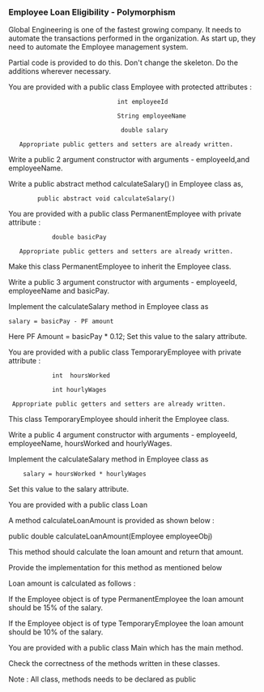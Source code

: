 ### Employee Loan Eligibility - Polymorphism
Global Engineering is one of the fastest growing company. It needs to automate the transactions performed in the organization.  As start up, they need to automate the Employee management system. 

Partial code is provided to do this. Don't change the skeleton. Do the additions wherever necessary.


You are provided with a public class Employee with protected attributes :

                                  int employeeId

                                  String employeeName

                                   double salary

       Appropriate public getters and setters are already written.

Write a public 2 argument constructor with arguments - employeeId,and employeeName.

Write a public abstract method calculateSalary()  in Employee class as,     

            public abstract void calculateSalary()

 

You are provided with a public class PermanentEmployee with private attribute : 

                double basicPay

       Appropriate public getters and setters are already written.

 Make this class PermanentEmployee to inherit the Employee class.

Write a public 3 argument constructor with arguments - employeeId, employeeName and basicPay.  

Implement the calculateSalary method in Employee class as

    salary = basicPay - PF amount

Here PF Amount = basicPay * 0.12; Set this value to the salary attribute.

You are provided with a public class TemporaryEmployee with private attribute : 

                int  hoursWorked

                int hourlyWages

     Appropriate public getters and setters are already written.

This class TemporaryEmployee should inherit the Employee class.

Write a public 4 argument constructor with arguments - employeeId, employeeName, hoursWorked and hourlyWages.  

Implement the calculateSalary method in Employee class as

        salary = hoursWorked * hourlyWages

Set this value to the salary attribute.

You are provided with a public class Loan

A method calculateLoanAmount is provided as shown below :

public double calculateLoanAmount(Employee employeeObj)

This method should calculate the loan amount and return that amount. 

Provide the implementation for this method as mentioned below

Loan amount is calculated as follows :

If the Employee object is of type PermanentEmployee the loan amount should be 15%  of the salary.  

If the Employee object is of type TemporaryEmployee the loan amount should be 10%  of the salary.

You are provided with a public class Main which has the main method.  

Check the correctness of the methods written in these classes.

Note :  All class, methods needs to be declared as public

